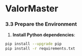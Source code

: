 # ValorMaster
### 3.3 Prepare the Environment
1. **Install Python dependencies**:
```bash
pip install --upgrade pip
pip install -r requirements.txt

